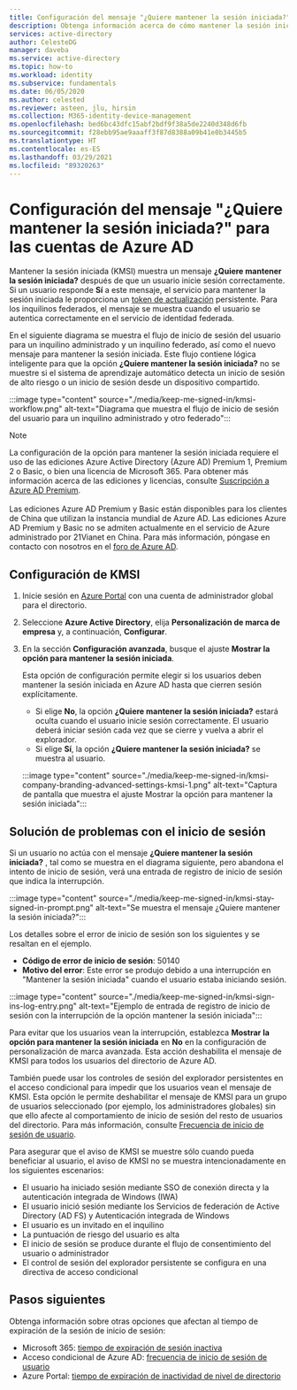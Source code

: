 ```yaml
---
title: Configuración del mensaje "¿Quiere mantener la sesión iniciada?" para las cuentas de Azure Active Directory
description: Obtenga información acerca de cómo mantener la sesión iniciada (KMSI), que muestra el mensaje "¿Quiere mantener la sesión iniciada?", cómo configurarlo en el portal de Azure Active Directory y cómo solucionar problemas de inicio de sesión.
services: active-directory
author: CelesteDG
manager: daveba
ms.service: active-directory
ms.topic: how-to
ms.workload: identity
ms.subservice: fundamentals
ms.date: 06/05/2020
ms.author: celested
ms.reviewer: asteen, jlu, hirsin
ms.collection: M365-identity-device-management
ms.openlocfilehash: bed6bc43dfc15abf2bdf9f38a5de2240d348d6fb
ms.sourcegitcommit: f28ebb95ae9aaaff3f87d8388a09b41e0b3445b5
ms.translationtype: HT
ms.contentlocale: es-ES
ms.lasthandoff: 03/29/2021
ms.locfileid: "89320263"
---
```

# <a name="configure-the-stay-signed-in-prompt-for-azure-ad-accounts"></a>Configuración del mensaje "¿Quiere mantener la sesión iniciada?" para las cuentas de Azure AD

Mantener la sesión iniciada (KMSI) muestra un mensaje **¿Quiere mantener la sesión iniciada?** después de que un usuario inicie sesión correctamente. Si un usuario responde **Sí** a este mensaje, el servicio para mantener la sesión iniciada le proporciona un [token de actualización](../develop/developer-glossary.md#refresh-token) persistente. Para los inquilinos federados, el mensaje se muestra cuando el usuario se autentica correctamente en el servicio de identidad federada.

En el siguiente diagrama se muestra el flujo de inicio de sesión del usuario para un inquilino administrado y un inquilino federado, así como el nuevo mensaje para mantener la sesión iniciada. Este flujo contiene lógica inteligente para que la opción **¿Quiere mantener la sesión iniciada?** no se muestre si el sistema de aprendizaje automático detecta un inicio de sesión de alto riesgo o un inicio de sesión desde un dispositivo compartido.

:::image type="content" source="./media/keep-me-signed-in/kmsi-workflow.png" alt-text="Diagrama que muestra el flujo de inicio de sesión del usuario para un inquilino administrado y otro federado":::

> [!NOTE]
> La configuración de la opción para mantener la sesión iniciada requiere el uso de las ediciones Azure Active Directory (Azure AD) Premium 1, Premium 2 o Basic, o bien una licencia de Microsoft 365. Para obtener más información acerca de las ediciones y licencias, consulte [Suscripción a Azure AD Premium](active-directory-get-started-premium.md).<br><br>Las ediciones Azure AD Premium y Basic están disponibles para los clientes de China que utilizan la instancia mundial de Azure AD. Las ediciones Azure AD Premium y Basic no se admiten actualmente en el servicio de Azure administrado por 21Vianet en China. Para más información, póngase en contacto con nosotros en el [foro de Azure AD](https://feedback.azure.com/forums/169401-azure-active-directory/).

## <a name="configure-kmsi"></a>Configuración de KMSI

1. Inicie sesión en [Azure Portal](https://portal.azure.com/) con una cuenta de administrador global para el directorio.
1. Seleccione **Azure Active Directory**, elija **Personalización de marca de empresa** y, a continuación, **Configurar**.
1. En la sección **Configuración avanzada**, busque el ajuste **Mostrar la opción para mantener la sesión iniciada**.

   Esta opción de configuración permite elegir si los usuarios deben mantener la sesión iniciada en Azure AD hasta que cierren sesión explícitamente.
   * Si elige **No**, la opción **¿Quiere mantener la sesión iniciada?** estará oculta cuando el usuario inicie sesión correctamente. El usuario deberá iniciar sesión cada vez que se cierre y vuelva a abrir el explorador.
   * Si elige **Sí**, la opción **¿Quiere mantener la sesión iniciada?** se muestra al usuario.

    :::image type="content" source="./media/keep-me-signed-in/kmsi-company-branding-advanced-settings-kmsi-1.png" alt-text="Captura de pantalla que muestra el ajuste Mostrar la opción para mantener la sesión iniciada":::

## <a name="troubleshoot-sign-in-issues"></a>Solución de problemas con el inicio de sesión

Si un usuario no actúa con el mensaje **¿Quiere mantener la sesión iniciada?** , tal como se muestra en el diagrama siguiente, pero abandona el intento de inicio de sesión, verá una entrada de registro de inicio de sesión que indica la interrupción.

:::image type="content" source="./media/keep-me-signed-in/kmsi-stay-signed-in-prompt.png" alt-text="Se muestra el mensaje ¿Quiere mantener la sesión iniciada?":::

Los detalles sobre el error de inicio de sesión son los siguientes y se resaltan en el ejemplo.

* **Código de error de inicio de sesión**: 50140
* **Motivo del error**: Este error se produjo debido a una interrupción en "Mantener la sesión iniciada" cuando el usuario estaba iniciando sesión.

:::image type="content" source="./media/keep-me-signed-in/kmsi-sign-ins-log-entry.png" alt-text="Ejemplo de entrada de registro de inicio de sesión con la interrupción de la opción mantener la sesión iniciada":::

Para evitar que los usuarios vean la interrupción, establezca **Mostrar la opción para mantener la sesión iniciada** en **No** en la configuración de personalización de marca avanzada. Esta acción deshabilita el mensaje de KMSI para todos los usuarios del directorio de Azure AD.

También puede usar los controles de sesión del explorador persistentes en el acceso condicional para impedir que los usuarios vean el mensaje de KMSI. Esta opción le permite deshabilitar el mensaje de KMSI para un grupo de usuarios seleccionado (por ejemplo, los administradores globales) sin que ello afecte al comportamiento de inicio de sesión del resto de usuarios del directorio. Para más información, consulte [Frecuencia de inicio de sesión de usuario](../conditional-access/howto-conditional-access-session-lifetime.md). 

Para asegurar que el aviso de KMSI se muestre sólo cuando pueda beneficiar al usuario, el aviso de KMSI no se muestra intencionadamente en los siguientes escenarios:

* El usuario ha iniciado sesión mediante SSO de conexión directa y la autenticación integrada de Windows (IWA)
* El usuario inició sesión mediante los Servicios de federación de Active Directory (AD FS) y Autenticación integrada de Windows
* El usuario es un invitado en el inquilino
* La puntuación de riesgo del usuario es alta
* El inicio de sesión se produce durante el flujo de consentimiento del usuario o administrador
* El control de sesión del explorador persistente se configura en una directiva de acceso condicional

## <a name="next-steps"></a>Pasos siguientes

Obtenga información sobre otras opciones que afectan al tiempo de expiración de la sesión de inicio de sesión:

* Microsoft 365: [tiempo de expiración de sesión inactiva](/sharepoint/sign-out-inactive-users)
* Acceso condicional de Azure AD: [frecuencia de inicio de sesión de usuario](../conditional-access/howto-conditional-access-session-lifetime.md)
* Azure Portal: [tiempo de expiración de inactividad de nivel de directorio](../../azure-portal/set-preferences.md#change-the-directory-timeout-setting-admin)